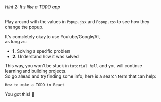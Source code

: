 ###### Hint 2: It's like a TODO app
Play around with the values in `Popup.jsx` and `Popup.css` to see how they change the popup.

It's completely okay to use Youtube/Google/AI,  
as long as:

- **1.** Solving a specific problem
- **2.** Understand how it was solved  

This way, you won't be stuck in `tutorial hell`  and you will continue learning and building projects.  
So go ahead and try finding some info; here is a search term that can help:

```plaintext
How to make a TODO in React
```

You got this! 💪
